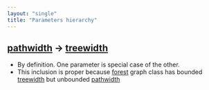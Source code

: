 ```yaml
---
layout: "single"
title: "Parameters hierarchy"
---
```

<!--this is a generated file-->

## [pathwidth](../nQhAoF) → [treewidth](../IcKqSn)
* By definition. One parameter is special case of the other.
* This inclusion is proper because [forest](#JngPPm) graph class has bounded [treewidth](../IcKqSn) but unbounded [pathwidth](../nQhAoF)
